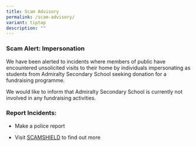 ```yaml
---
title: Scam Advisory
permalink: /scam-advisory/
variant: tiptap
description: ""
---
```

<h3>Scam Alert: Impersonation</h3>
<p>We have been alerted to incidents where members of public have encountered
unsolicited visits to their home by individuals impersonating as students
from Admiralty Secondary School seeking donation for a fundraising programme.</p>
<p></p>
<p>We would like to inform that Admiralty Secondary School is currently not
involved in any fundraising activities.</p>
<p></p>
<h3>Report Incidents:</h3>
<ul data-tight="true" class="tight">
<li>
<p>Make a police report</p>
</li>
<li>
<p>Visit <a href="https://www.scamshield.gov.sg/" rel="noopener nofollow" target="_blank">SCAMSHIELD</a> to
find out more</p>
</li>
</ul>
<p></p>